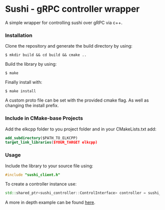 # Sushi - gRPC controller wrapper #

A simple wrapper for controlling sushi over gRPC via c++.

### Installation ###

Clone the repository and generate the build directory by using:
```console
$ mkdir build && cd build && cmake ..
```
Build the library by using:
```console
$ make
```
Finally install with:
```console
$ make install
```

A custom proto file can be set with the provided cmake flag. As well as changing
the install prefix.

### Include in CMake-base Projects ###

Add the elkcpp folder to you project folder and in your CMakeLists.txt add:
```cmake
add_subdirectory($PATH_TO_ELKCPP)
target_link_libraries($YOUR_TARGET elkcpp)
```

### Usage ###

Include the library to your source file using:
```c++
#include "sushi_client.h"
```
To create a controller instance use:
```c++
std::shared_ptr<sushi_controller::ControlInterface> controller = sushi_controller::CreateSushiController();
```

A more in depth example can be found [here](https://bitbucket.org/mindswteam/elkcpp/src/master/examples/SimpleSushiController.cpp).
